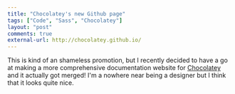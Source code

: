 ```yaml
---
title: "Chocolatey's new Github page"
tags: ["Code", "Sass", "Chocolatey"]
layout: "post"
comments: true
external-url: http://chocolatey.github.io/
---
```


This is kind of an shameless promotion, but I recently decided to have a go at making a more comprehensive documentation website for [Chocolatey](http://chocolatey.org/) and it actually got merged! I'm a nowhere near being a designer but I think that it looks quite nice.
